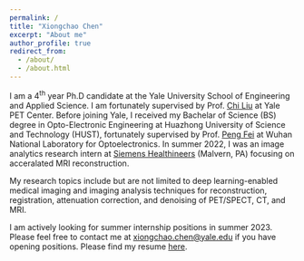 ```yaml
---
permalink: /
title: "Xiongchao Chen"
excerpt: "About me"
author_profile: true
redirect_from: 
  - /about/
  - /about.html
---
```


I am a 4<sup>th</sup> year Ph.D candidate at the Yale University School of Engineering and Applied Science. I am fortunately supervised by Prof. [Chi Liu](https://medicine.yale.edu/profile/chi_liu/) at Yale PET Center. Before joining Yale, I received my Bachelar of Science (BS) degree in Opto-Electronic Engineering at Huazhong University of Science and Technology (HUST), fortunately supervised by Prof. [Peng Fei](https://scholar.google.com/citations?user=gZ-U8XEAAAAJ&hl=en) at Wuhan National Laboratory for Optoelectronics. In summer 2022, I was an image analytics research intern at [Siemens Healthineers](https://www.siemens-healthineers.com/en-us)  (Malvern, PA) focusing on acceralated MRI reconstruction. 

My research topics include but are not limited to deep learning-enabled medical imaging and imaging analysis techniques for reconstruction, registration, attenuation correction, and denoising of PET/SPECT, CT, and MRI.

I am actively looking for summer internship positions in summer 2023. Please feel free to contact me at [xiongchao.chen@yale.edu](xiongchao.chen@yale.edu) if you have opening positions. Please find my resume [here](https://xiongchaochen.github.io/cv/).


